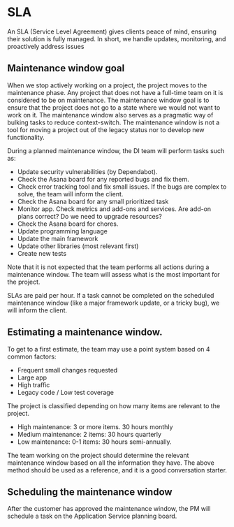 # SLA

An SLA (Service Level Agreement) gives clients peace of mind, ensuring their solution is fully managed. In short, we handle updates, monitoring, and proactively address issues

## Maintenance window goal

When we stop actively working on a project, the project moves to the maintenance phase. Any project that does not have a full-time team on it is considered to be on maintenance. The maintenance window goal is to ensure that the project does not go to a state where we would not want to work on it. The maintenance window also serves as a pragmatic way of bulking tasks to reduce context-switch.
The maintenance window is not a tool for moving a project out of the legacy status nor to develop new functionality.

During a planned maintenance window, the DI team will perform tasks such as:
- Update security vulnerabilities (by Dependabot).
- Check the Asana board for any reported bugs and fix them.
- Check error tracking tool and fix small issues. If the bugs are complex to solve, the team will inform the client.
- Check the Asana board for any small prioritized task
- Monitor app. Check metrics and add-ons and services. Are add-on plans correct? Do we need to upgrade resources?
- Check the Asana board for chores.
- Update programming language
- Update the main framework
- Update other libraries (most relevant first)
- Create new tests

Note that it is not expected that the team performs all actions during a maintenance window. The team will assess what is the most important for the project.

SLAs are paid per hour. If a task cannot be completed on the scheduled maintenance window (like a major framework update, or a tricky bug), we will inform the client.

## Estimating a maintenance window.

To get to a first estimate, the team may use a point system based on 4 common factors:

- Frequent small changes requested
- Large app
- High traffic
- Legacy code / Low test coverage

The project is classified depending on how many items are relevant to the project.

- High maintenance: 3 or more items. 30 hours monthly
- Medium maintenance: 2 items: 30 hours quarterly
- Low maintenance: 0-1 items: 30 hours semi-annually.

The team working on the project should determine the relevant maintenance window based on all the information they have. The above method should be used as a reference, and it is a good conversation starter.

## Scheduling the maintenance window

After the customer has approved the maintenance window, the PM will schedule a task on the Application Service planning board.
